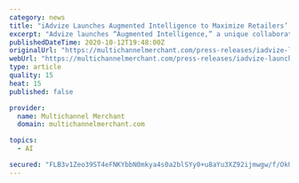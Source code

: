```yaml
---
category: news
title: "iAdvize Launches Augmented Intelligence to Maximize Retailers’ Conversions"
excerpt: "Advize launches “Augmented Intelligence,” a unique collaboration solution between human and AI for high-impact conversations and to maximize ecommerce brands’ conversions Boston, October 8, 2020 — iAdvize,"
publishedDateTime: 2020-10-12T19:48:00Z
originalUrl: "https://multichannelmerchant.com/press-releases/iadvize-launches-augmented-intelligence-maximize-retailers-conversions/"
webUrl: "https://multichannelmerchant.com/press-releases/iadvize-launches-augmented-intelligence-maximize-retailers-conversions/"
type: article
quality: 15
heat: 15
published: false

provider:
  name: Multichannel Merchant
  domain: multichannelmerchant.com

topics:
  - AI

secured: "FLB3v1Zeo39ST4eFNKYbbN0mkya4s0a2blSYy0+u8aYu3XZ92ijmwgw/f/OkU2EVEVeB1x0vJqmxuE8MjjyfiTqOWIdp6tvRSoG0JvhOFJZHB/peCltUTURBebqGmVhymEV8K2Ake6pi+aQpdSIlXn005sA+3vUEmyOPX83s85aTNnnkI/4VbE4SPb5C+EuWqhJfMopviH7j4hEdZqqga1BPYalcybxn3YbfRD058zPBUjxVbeao4/q2ei2Ove5GvhRE6uNz8zCUhEbqGXXy2xWzK/zkrgQRbZ5zZVOHHgSOJARNOvEVKTd3MoE+hCEmGa8XB7x/24t9ghO9HTuTScG5sZr2xDDRLX7rkmVTrRM=;ycr1pp4WerLQyIkV+B72Ww=="
---
```


